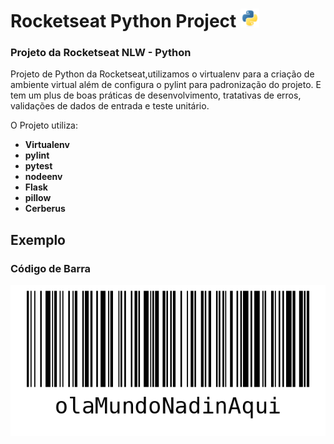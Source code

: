 # Rocketseat Python Project  <a title="Python" href="https://www.python.org" target="_blank" rel="noreferrer"><img src="https://raw.githubusercontent.com/devicons/devicon/master/icons/python/python-original.svg" alt="python" width="30" height="30"/></a>

### Projeto da Rocketseat NLW - Python 

Projeto de Python da Rocketseat,utilizamos o virtualenv para a criação de ambiente virtual além de configura o pylint para padronização do projeto. 
E tem um plus de boas práticas de desenvolvimento, tratativas de erros, validações de dados de entrada e teste unitário.

O Projeto utiliza:

- **Virtualenv**
- **pylint**
- **pytest**
- **nodeenv**
- **Flask**
- **pillow**
- **Cerberus**


## Exemplo
### Código de Barra

![Código de Barra](img/olaMundoNadinAqui.png)


